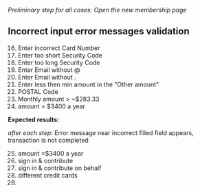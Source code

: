 *Preliminary step for all cases: Open the new membership page*

## Incorrect input error messages validation

16. Enter incorrect Card Number
17. Enter too short Security Code
18. Enter too long Security Code
19. Enter Email without @
20. Enter Email without .
21. Enter less then min amount in the "Other amount"
22. POSTAL Code
23. Monthly amount > ~$283.33
24. amount > $3400 a year

**Expected results:**

*after each step*: Error message near incorrect filled field appears, transaction is not completed



25. amount =$3400 a year
26. sign in & contribute
27. sign in & contribute on behalf 
28. different credit cards
29. 



